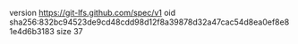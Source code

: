 version https://git-lfs.github.com/spec/v1
oid sha256:832bc94523de9cd48cdd98d12f8a39878d32a47cac54d8ea0ef8e81e4d6b3183
size 37
